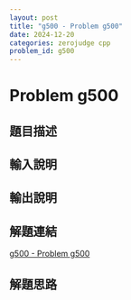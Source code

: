 ```yaml
---
layout: post
title: "g500 - Problem g500"
date: 2024-12-20
categories: zerojudge cpp
problem_id: g500
---
```


# Problem g500

## 題目描述



## 輸入說明



## 輸出說明



## 解題連結

[g500 - Problem g500](https://zerojudge.tw/ShowProblem?problemid=g500)

## 解題思路

